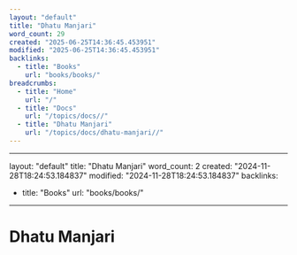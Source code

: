 ```yaml
---
layout: "default"
title: "Dhatu Manjari"
word_count: 29
created: "2025-06-25T14:36:45.453951"
modified: "2025-06-25T14:36:45.453951"
backlinks:
  - title: "Books"
    url: "books/books/"
breadcrumbs:
  - title: "Home"
    url: "/"
  - title: "Docs"
    url: "/topics/docs//"
  - title: "Dhatu Manjari"
    url: "/topics/docs/dhatu-manjari//"
---
```

---
layout: "default"
title: "Dhatu Manjari"
word_count: 2
created: "2024-11-28T18:24:53.184837"
modified: "2024-11-28T18:24:53.184837"
backlinks:
  - title: "Books"
    url: "books/books/"
---
# Dhatu Manjari

